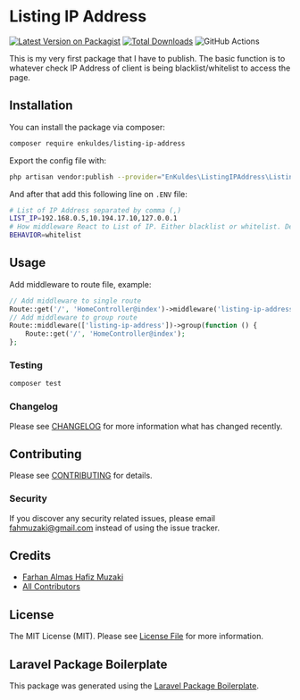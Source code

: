 # Listing IP Address

[![Latest Version on Packagist](https://img.shields.io/packagist/v/enkuldes/listing-ip-address.svg?style=flat-square)](https://packagist.org/packages/enkuldes/listing-ip-address)
[![Total Downloads](https://img.shields.io/packagist/dt/enkuldes/listing-ip-address.svg?style=flat-square)](https://packagist.org/packages/enkuldes/listing-ip-address)
![GitHub Actions](https://github.com/enkuldes/listing-ip-address/actions/workflows/main.yml/badge.svg)

This is my very first package that I have to publish. The basic function is to whatever check IP Address of client is being blacklist/whitelist to access the page. 

## Installation

You can install the package via composer:

```bash
composer require enkuldes/listing-ip-address
```

Export the config file with:
```bash
php artisan vendor:publish --provider="EnKuldes\ListingIPAddress\ListingIPAddressServiceProvider" 
```

And after that add this following line on `.ENV` file:

```bash
# List of IP Address separated by comma (,)
LIST_IP=192.168.0.5,10.194.17.10,127.0.0.1
# How middleware React to List of IP. Either blacklist or whitelist. Default BlackList.
BEHAVIOR=whitelist
```

## Usage

Add middleware to route file, example:

```php
// Add middleware to single route
Route::get('/', 'HomeController@index')->middleware('listing-ip-address');
// Add middleware to group route
Route::middleware(['listing-ip-address'])->group(function () {
	Route::get('/', 'HomeController@index');
};
```

### Testing

```bash
composer test
```

### Changelog

Please see [CHANGELOG](CHANGELOG.md) for more information what has changed recently.

## Contributing

Please see [CONTRIBUTING](CONTRIBUTING.md) for details.

### Security

If you discover any security related issues, please email fahmuzaki@gmail.com instead of using the issue tracker.

## Credits

-   [Farhan Almas Hafiz Muzaki](https://github.com/enkuldes)
-   [All Contributors](../../contributors)

## License

The MIT License (MIT). Please see [License File](LICENSE.md) for more information.

## Laravel Package Boilerplate

This package was generated using the [Laravel Package Boilerplate](https://laravelpackageboilerplate.com).
